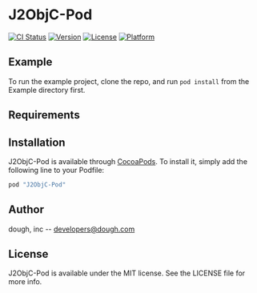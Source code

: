 # J2ObjC-Pod

[![CI Status](http://img.shields.io/travis/dough-com/J2ObjC-Pod.svg?style=flat)](https://travis-ci.org/dough-com/J2ObjC-Pod)
[![Version](https://img.shields.io/cocoapods/v/J2ObjC-Pod.svg?style=flat)](http://cocoapods.org/pods/J2ObjC-Pod)
[![License](https://img.shields.io/cocoapods/l/J2ObjC-Pod.svg?style=flat)](http://cocoapods.org/pods/J2ObjC-Pod)
[![Platform](https://img.shields.io/cocoapods/p/J2ObjC-Pod.svg?style=flat)](http://cocoapods.org/pods/J2ObjC-Pod)

## Example

To run the example project, clone the repo, and run `pod install` from the Example directory first.

## Requirements

## Installation

J2ObjC-Pod is available through [CocoaPods](http://cocoapods.org). To install
it, simply add the following line to your Podfile:

```ruby
pod "J2ObjC-Pod"
```

## Author

dough, inc -- developers@dough.com

## License

J2ObjC-Pod is available under the MIT license. See the LICENSE file for more info.
